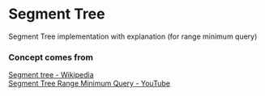 # Segment Tree
Segment Tree implementation with explanation 
(for range minimum query)

### Concept comes from
[Segment tree - Wikipedia](https://en.wikipedia.org/wiki/Segment_tree)
<br />
[Segment Tree Range Minimum Query - YouTube](https://www.youtube.com/watch?v=ZBHKZF5w4YU)
